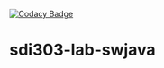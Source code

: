 [![Codacy Badge](https://api.codacy.com/project/badge/Grade/0c22c078a87f46f7add53464f9e6fd2d)](https://www.codacy.com/manual/UO247346/sdi303-lab-swjava?utm_source=github.com&amp;utm_medium=referral&amp;utm_content=UO247346/sdi303-lab-swjava&amp;utm_campaign=Badge_Grade)
# sdi303-lab-swjava
